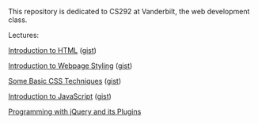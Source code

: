 This repository is dedicated to CS292 at Vanderbilt, the web development class. 

Lectures:

[Introduction to HTML](https://github.com/yicui/webdevelopment/wiki/Introduction-to-HTML) ([gist](https://gist.github.com/4508014))

[Introduction to Webpage Styling](https://github.com/yicui/webdevelopment/wiki/Introduction-to-Webpage-Styling/) ([gist](https://gist.github.com/4545081))

[Some Basic CSS Techniques](https://github.com/yicui/webdevelopment/wiki/Some-Basic-CSS-Techniques) ([gist](https://gist.github.com/4597504))

[Introduction to JavaScript](https://github.com/yicui/webdevelopment/wiki/Introduction-to-JavaScript) ([gist](https://gist.github.com/4597504))

[Programming with jQuery and its Plugins](https://github.com/yicui/webdevelopment/wiki/Programming-with-jQuery-and-its-Plugins)

